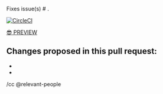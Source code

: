 Fixes issue(s) # .

[![CircleCI](https://circleci.com/gh/18F/18f.gsa.gov/tree/BRANCH_NAME.svg?style=svg)](https://circleci.com/gh/18F/18f.gsa.gov/tree/BRANCH_NAME)

[:sunglasses: PREVIEW](https://federalist.18f.gov/preview/18F/18f.gsa.gov/BRANCH_NAME/)

Changes proposed in this pull request:
-
-
-

/cc @relevant-people
